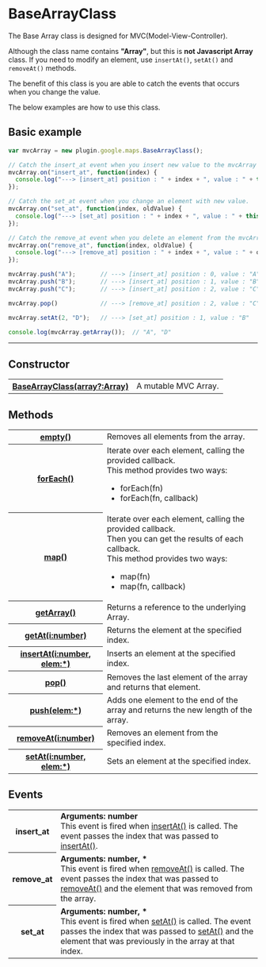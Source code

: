 # BaseArrayClass

The Base Array class is designed for MVC(Model-View-Controller).

Although the class name contains **"Array"**, but this is **not Javascript Array** class.
If you need to modify an element, use `insertAt()`, `setAt()` and `removeAt()` methods.

The benefit of this class is you are able to catch the events that occurs when you change the value.

The below examples are how to use this class.

## Basic example

```js
var mvcArray = new plugin.google.maps.BaseArrayClass();

// Catch the insert_at event when you insert new value to the mvcArray each time.
mvcArray.on("insert_at", function(index) {
  console.log("---> [insert_at] position : " + index + ", value : " + this.getAt(index));
});

// Catch the set_at event when you change an element with new value.
mvcArray.on("set_at", function(index, oldValue) {
  console.log("---> [set_at] position : " + index + ", value : " + this.getAt(index));
});

// Catch the remove_at event when you delete an element from the mvcArray each time.
mvcArray.on("remove_at", function(index, oldValue) {
  console.log("---> [remove_at] position : " + index + ", value : " + oldValue);
});

mvcArray.push("A");       // ---> [insert_at] position : 0, value : "A"
mvcArray.push("B");       // ---> [insert_at] position : 1, value : "B"
mvcArray.push("C");       // ---> [insert_at] position : 2, value : "C"

mvcArray.pop()            // ---> [remove_at] position : 2, value : "C"

mvcArray.setAt(2, "D");   // ---> [set_at] position : 1, value : "B"

console.log(mvcArray.getArray());  // "A", "D"
```

---

## Constructor

<table>
    <tr>
    <th><a href="./constructor/README.md">BaseArrayClass(array?:Array)</a></th>
        <td>A mutable MVC Array.</td>
    </tr>
</table>

## Methods

<table>
    <tr>
        <th><a href="empty/README.md">empty()</a></th>
        <td>Removes all elements from the array.</td>
    </tr>
    <tr>
        <th><a href="forEach/README.md">forEach()</a></th>
        <td>Iterate over each element, calling the provided callback.<br>
        This method provides two ways:<br>
        <ul>
        <li>forEach(fn)</li>
        <li>forEach(fn, callback)</li>
        </ul></td>
    </tr>
    <tr>
        <th><a href="map/README.md">map()</a></th>
        <td>Iterate over each element, calling the provided callback.<br>
        Then you can get the results of each callback.<br>
        This method provides two ways:<br>
        <ul>
        <li>map(fn)</li>
        <li>map(fn, callback)</li>
        </ul></td>
    </tr>
    <tr>
        <th><a href="getArray/README.md">getArray()</a></th>
        <td>Returns a reference to the underlying Array.</td>
    </tr>
    <tr>
        <th><a href="getAt/README.md">getAt(i:number)</a></th>
        <td>Returns the element at the specified index.</td>
    </tr>
    <tr>
        <th><a href="insertAt/README.md">insertAt(i:number, elem:*)</a></th>
        <td>Inserts an element at the specified index.</td>
    </tr>
    <tr>
        <th><a href="pop/README.md">pop()</a></th>
        <td>Removes the last element of the array and returns that element.</td>
    </tr>
    <tr>
        <th><a href="push/README.md">push(elem:*)</a></th>
        <td>Adds one element to the end of the array and returns the new length of the array.</td>
    </tr>
    <tr>
        <th><a href="removeAt/README.md">removeAt(i:number)</a></th>
        <td>Removes an element from the specified index.</td>
    </tr>
    <tr>
        <th><a href="setAt/README.md">setAt(i:number, elem:*)</a></th>
        <td>Sets an element at the specified index.</td>
    </tr>
</table>


## Events

<table>
    <tr>
        <th>insert_at</th>
        <td><b>Arguments:  number</b><br>
        This event is fired when  <a href="insertAt/README.md">insertAt()</a> is called. The event passes the index that was passed to  <a href="insertAt/README.md">insertAt()</a>.</td>
    </tr>
    <tr>
        <th>remove_at</th>
        <td><b>Arguments:  number, *</b><br>
        This event is fired when  <a href="removeAt/README.md">removeAt()</a> is called. The event passes the index that was passed to <a href="removeAt/README.md">removeAt()</a> and the element that was removed from the array.</td>
    </tr>
    <tr>
        <th>set_at</th>
        <td><b>Arguments:  number, *</b><br>
        This event is fired when <a href="setAt/README.md">setAt()</a> is called. The event passes the index that was passed to <a href="setAt/README.md">setAt()</a> and the element that was previously in the array at that index.</td>
    </tr>
</table>
